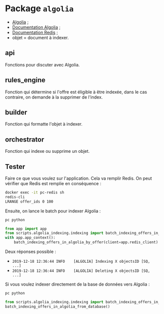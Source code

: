 # Package `algolia`

- [Algolia](https://www.algolia.com) ;
- [Documentation Algolia](https://www.algolia.com/doc/api-client/getting-started/install/python/?language=python) ;
- [Documentation Redis](https://redis.io/commands) ;
- objet = document à indexer.

## api

Fonctions pour discuter avec Algolia.

## rules_engine

Fonction qui détermine si l'offre est éligible à être indexée, dans le cas contraire, on demande à la supprimer de l'index.

## builder

Fonction qui formatte l'objet à indexer.

## orchestrator

Fonction qui indexe ou supprime un objet.

## Tester

Faire ce que vous voulez sur l'application. Cela va remplir Redis.
On peut vérifier que Redis est remplie en conséquence :

```bash
docker exec -it pc-redis sh
redis-cli
LRANGE offer_ids 0 100
```

Ensuite, on lance le batch pour indexer Algolia :

```bash
pc python
```

```python
from app import app
from scripts.algolia_indexing.indexing import batch_indexing_offers_in_algolia_by_offer
with app.app_context():
    batch_indexing_offers_in_algolia_by_offer(client=app.redis_client)
```

Deux réponses possible :

- `2019-12-18 12:36:44 INFO    [ALGOLIA] Indexing X objectsID [SQ, ...]`
- `2019-12-18 12:36:44 INFO    [ALGOLIA] Deleting X objectsID [SQ, ...]`

Si vous voulez indexer directement de la base de données vers Algolia :

```bash
pc python
```

```python
from scripts.algolia_indexing.indexing import batch_indexing_offers_in_algolia_from_database
batch_indexing_offers_in_algolia_from_database()
```
